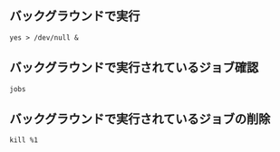 ## バックグラウンドで実行
```
yes > /dev/null &
```

## バックグラウンドで実行されているジョブ確認
```
jobs
```

## バックグラウンドで実行されているジョブの削除
```
kill %1
```
